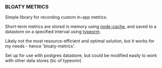 ### BLOATY METRICS

Simple library for recording custom in-app metrics.

Short-term metrics are stored in memory using [node-cache](https://github.com/node-cache/node-cache), and saved to a datastore on a specified interval using [typeorm](https://typeorm.io/).

Likely not the most resource-efficient and optimal solution, but it works for my needs - hence 'bloaty-metrics'.

Set up for use with postgres datastore, but could be modified easily to work with other data stores (bc of typeorm)
